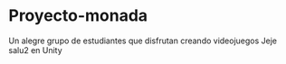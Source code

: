 # Proyecto-monada
Un alegre grupo de estudiantes que disfrutan creando videojuegos
Jeje salu2 en Unity
